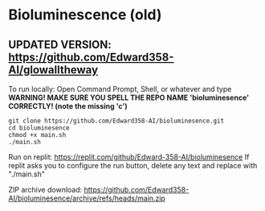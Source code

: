 # Bioluminescence (old)
## UPDATED VERSION: https://github.com/Edward358-AI/glowalltheway

To run locally: Open Command Prompt, Shell, or whatever and type
**WARNING! MAKE SURE YOU SPELL THE REPO NAME 'bioluminesence' CORRECTLY! (note the missing 'c')**
```
git clone https://github.com/Edward358-AI/bioluminesence.git
cd bioluminesence
chmod +x main.sh
./main.sh
```
Run on replit:
https://replit.com/github/Edward-358-AI/bioluminesence
If replit asks you to configure the run button, delete any text and replace with "./main.sh"

ZIP archive download:
https://github.com/Edward358-AI/bioluminesence/archive/refs/heads/main.zip
